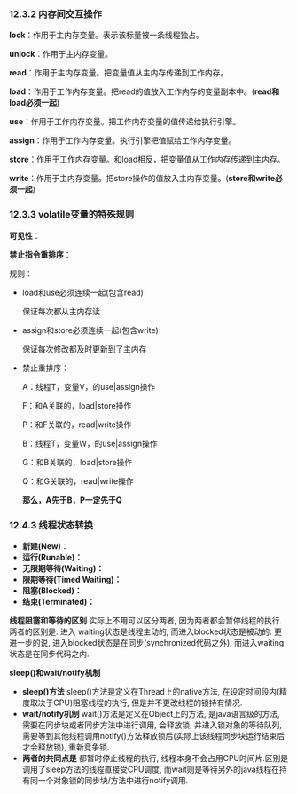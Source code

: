 ### 12.3.2 内存间交互操作

**lock**：作用于主内存变量。表示该标量被一条线程独占。

**unlock**：作用于主内存变量。

**read**：作用于主内存变量。把变量值从主内存传递到工作内存。

**load**：作用于工作内存变量。把read的值放入工作内存的变量副本中。(**read和load必须一起**)

**use**：作用于工作内存变量。把工作内存变量的值传递给执行引擎。

**assign**：作用于工作内存变量。执行引擎把值赋给工作内存变量。

**store**：作用于工作内存变量。和load相反，把变量值从工作内存传递到主内存。

**write**：作用于主内存变量。把store操作的值放入主内存变量。(**store和write必须一起**)

### 12.3.3 volatile变量的特殊规则 

**可见性**：

**禁止指令重排序**：

规则：

- load和use必须连续一起(包含read)

  保证每次都从主内存读

- assign和store必须连续一起(包含write)

  保证每次修改都及时更新到了主内存

- 禁止重排序：

  A：线程T，变量V，的use|assign操作

  F：和A关联的，load|store操作

  P：和F关联的，read|write操作

  

  B：线程T，变量W，的use|assign操作

  G：和B关联的，load|store操作

  Q：和G关联的，read|write操作

  

  **那么，A先于B，P一定先于Q**

  

### 12.4.3 线程状态转换

- **新建(New)**：
- **运行(Runable)：**
- **无限期等待(Waiting)：**
- **限期等待(Timed Waiting)：**
- **阻塞(Blocked)：**
- **结束(Terminated)：**



**线程阻塞和等待的区别**
  		实际上不用可以区分两者, 因为两者都会暂停线程的执行. 两者的区别是: 进入	waiting状态是线程主动的, 而进入blocked状态是被动的. 更进一步的说, 进入blocked状态是在同步(synchronized代码之外), 而进入waiting状态是在同步代码之内.

**sleep()和wait/notify机制**

- **sleep()方法**
  		sleep()方法是定义在Thread上的native方法, 在设定时间段内(精度取决于CPU)阻塞线程的执行, 但是并不更改线程的锁持有情况.
- **wait/notify机制**
  wait()方法是定义在Object上的方法, 是java语言级的方法, 需要在同步块或者同步方法中进行调用, 会释放锁, 并进入锁对象的等待队列, 需要等到其他线程调用notify()方法释放锁后(实际上该线程同步块运行结束后才会释放锁), 重新竞争锁.
 - **两者的共同点是**
    		都暂时停止线程的执行, 线程本身不会占用CPU时间片.区别是调用了sleep方法的线程直接受CPU调度, 而wait则是等待另外的java线程在持有同一个对象锁的同步块/方法中进行notify调用.





 
